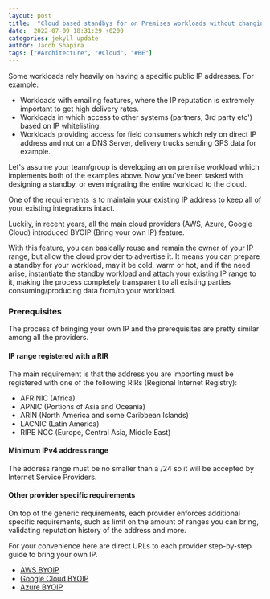 ```yaml
---
layout: post
title:  "Cloud based standbys for on Premises workloads without changing your public IP" 
date:  2022-07-09 18:31:29 +0200
categories: jekyll update
author: Jacob Shapira
tags: ["#Architecture", "#Cloud", "#BE"]
---
```


Some workloads rely heavily on having a specific public IP addresses.
For example:

* Workloads with emailing features, where the IP reputation is extremely important to get high delivery rates.
* Workloads in which access to other systems (partners, 3rd party etc') based on IP whitelisting.
* Workloads providing access for field consumers which rely on direct IP address and not on a DNS Server, delivery trucks sending GPS data for example.

Let's assume your team/group is developing an on premise workload which implements both of the examples above.
Now you've been tasked with designing a standby, or even migrating the entire workload to the cloud.

One of the requirements is to maintain your existing IP address to keep all of your existing integrations intact.

Luckily, in recent years, all the main cloud providers (AWS, Azure, Google Cloud) introduced BYOIP (Bring your own IP) feature.

With this feature, you can basically reuse and remain the owner of your IP range, but allow the cloud provider to advertise it.
It means you can prepare a standby for your workload, may it be cold, warm or hot, and if the need arise, instantiate the standby
workload and attach your existing IP range to it, making the process completely transparent to all existing parties consuming/producing data
from/to your workload.


### Prerequisites
The process of bringing your own IP and the prerequisites are pretty similar
among all the providers.

#### IP range registered with a RIR
The main requirement is that the address you are importing must be registered with one of the following RIRs (Regional Internet Registry):

- AFRINIC (Africa)
- APNIC (Portions of Asia and Oceania)
- ARIN (North America and some Caribbean Islands)
- LACNIC (Latin America)
- RIPE NCC (Europe, Central Asia, Middle East)

#### Minimum IPv4 address range
The address range must be no smaller than a /24 so it will be accepted by Internet Service Providers.

#### Other provider specific requirements
On top of the generic requirements, each provider enforces additional specific requirements, such as limit on the amount of ranges you can bring,
validating reputation history of the address and more.

For your convenience here are direct URLs to each provider step-by-step guide to bring your own IP.

- <a href="https://docs.aws.amazon.com/AWSEC2/latest/UserGuide/ec2-byoip.html" target="_blank">AWS BYOIP</a>
- <a href="https://cloud.google.com/vpc/docs/using-bring-your-own-ip" target="_blank">Google Cloud BYOIP</a>
- <a href="https://docs.microsoft.com/en-us/azure/virtual-network/ip-services/create-custom-ip-address-prefix-portal" target="_blank">Azure BYOIP</a>


